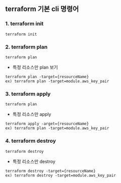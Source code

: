 ## terraform 기본 cli 명령어 
### 1. terraform init
```
terraform init
```

### 2. terraform plan
```
terraform plan
```
* 특정 리소스만 plan 보기
```
terraform plan -target={resourceName}
ex) terraform plan -target=module.aws_key_pair
```

### 3. terraform apply
```
terraform plan
```
* 특정 리소스만 apply
```
terraform apply -arget={resourceName}
ex) terraform plan -target=module.aws_key_pair
```


### 4. terraform destroy
```
terraform destroy
```
* 특정 리소스만 destroy
```
terraform destroy -target={resourceName}
ex) terraform destroy -target=module.aws_key_pair
```